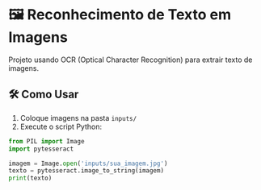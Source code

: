# 🖼️ Reconhecimento de Texto em Imagens

Projeto usando OCR (Optical Character Recognition) para extrair texto de imagens.

## 🛠️ Como Usar
1. Coloque imagens na pasta `inputs/`
2. Execute o script Python:
```python
from PIL import Image
import pytesseract

imagem = Image.open('inputs/sua_imagem.jpg')
texto = pytesseract.image_to_string(imagem)
print(texto)
